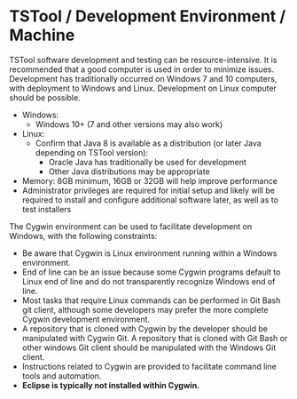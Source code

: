 # TSTool / Development Environment / Machine #

TSTool software development and testing can be resource-intensive.
It is recommended that a good computer is used in order to minimize issues.
Development has traditionally occurred on Windows 7 and 10 computers,
with deployment to Windows and Linux.
Development on Linux computer should be possible.

*   Windows:
    +   Windows 10+ (7 and other versions may also work)
*   Linux:
    +   Confirm that Java 8 is available as a distribution (or later Java depending on TSTool version):
        -   Oracle Java has traditionally be used for development
        -   Other Java distributions may be appropriate
*   Memory: 8GB minimum, 16GB or 32GB will help improve performance
*   Administrator privileges are required for initial setup and likely will be required
    to install and configure additional software later, as well as to test installers

The Cygwin environment can be used to facilitate development on Windows, with the following constraints:

*   Be aware that Cygwin is Linux environment running within a Windows environment.
*   End of line can be an issue because some Cygwin programs default to Linux end of line
    and do not transparently recognize Windows end of line.
*   Most tasks that require Linux commands can be performed in Git Bash git client,
    although some developers may prefer the more complete Cygwin development environment.
*   A repository that is cloned with Cygwin by the developer should be manipulated with Cygwin Git.
    A repository that is cloned with Git Bash or other windows Git client should be manipulated with the Windows Git client.
*   Instructions related to Cygwin are provided to facilitate command line tools and automation.
*   **Eclipse is typically not installed within Cygwin.**
